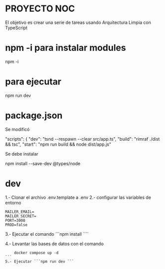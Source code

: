 # PROYECTO NOC

El objetivo es crear una serie de tareas usando Arquitectura Limpia con TypeScript

# npm -i para instalar modules
npm -i 

# para ejecutar 
npm run dev

# package.json
Se modificó

"scripts": {
    "dev": "tsnd --respawn --clear src/app.ts",
    "build": "rimraf ./dist && tsc",
    "start": "npm run build && node dist/app.js"

Se debe instalar 

npm install --save-dev @types/node

# dev
1.- Clonar el archivo .env.template a .env
2.- configurar las variables de entorno

```
MAILER_EMAIL=
MAILER_SECRET=
PORT=3000
PROD=false
```
3.- Ejecutar el comando ```npm install ````

4.- Levantar las bases de datos con el comando 
````
    docker compose up -d
```
5.- Ejecutar ```npm run dev ```

